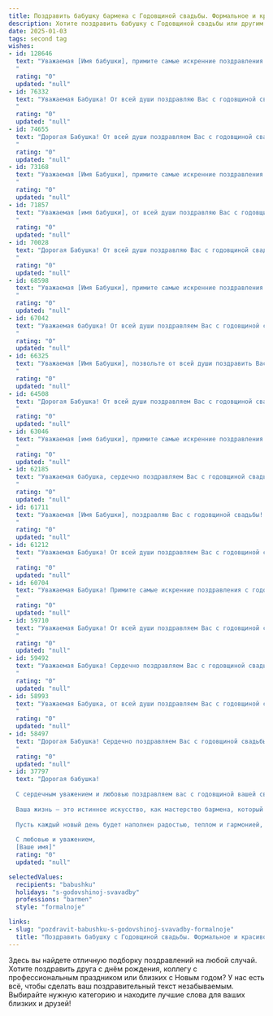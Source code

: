```yaml
---
title: Поздравить бабушку бармена с Годовщиной свадьбы. Формальное и красивое
description: Хотите поздравить бабушку с Годовщиной свадьбы или другим праздником? Наш ИИ создаст незабываемое поздравление, а вы обязательно выделитесь среди других.  
date: 2025-01-03
tags: second tag
wishes:
- id: 128646
  text: "Уважаемая [Имя бабушки], примите самые искренние поздравления с замечательной годовщиной Вашей свадьбы!  Пусть этот день наполнит Вас радостью, теплом и любовью, которые Вы так щедро дарили окружающим на протяжении долгих лет совместной жизни. Желаем Вам крепкого здоровья, семейного благополучия и ещё многих счастливых лет, полных радостных мгновений и взаимного уважения.  Пусть Ваш жизненный путь и впредь будет освещён светом любви и верности. С праздником!
  "
  rating: "0"
  updated: "null"
- id: 76332
  text: "Уважаемая Бабушка! От всей души поздравляю Вас с годовщиной свадьбы! Пусть эта знаменательная дата станет еще одним прекрасным моментом в Вашей богатой и насыщенной жизни. Желаю Вам крепкого здоровья, семейного благополучия и долгих лет в окружении любви и заботы Ваших близких!
  "
  rating: "0"
  updated: "null"
- id: 74655
  text: "Дорогая Бабушка! От всей души поздравляем Вас с годовщиной свадьбы! Желаем Вам крепкого здоровья, семейного счастья и долгих лет жизни, наполненных любовью и гармонией! Пусть ваш барменский опыт приносит вам радость и удовольствие, а семейный очаг всегда будет теплым и гостеприимным!
  "
  rating: "0"
  updated: "null"
- id: 73168
  text: "Уважаемая [Имя Бабушки], примите самые искренние поздравления с годовщиной свадьбы! Желаем Вам крепкого здоровья, благополучия и долгих лет совместной жизни, наполненных любовью, радостью и взаимопониманием. Пусть ваша профессия бармена всегда приносит Вам удовлетворение и успех!
  "
  rating: "0"
  updated: "null"
- id: 71857
  text: "Уважаемая [имя бабушки], от всей души поздравляю Вас с годовщиной свадьбы! Желаю Вам крепкого здоровья, чудесного настроения и долгих лет, полных любви и счастья!  Пусть каждый день Вашей жизни будет полон ярких красок и радостных моментов!
  "
  rating: "0"
  updated: "null"
- id: 70028
  text: "Дорогая Бабушка! От всей души поздравляю Вас с годовщиной свадьбы! Пусть ваш многолетний союз всегда будет наполнен любовью, гармонией и счастьем! Желаю Вам крепкого здоровья, бодрости духа и долгих лет вместе!
  "
  rating: "0"
  updated: "null"
- id: 68598
  text: "Уважаемая [Имя Бабушки], примите самые искренние поздравления с годовщиной свадьбы! Желаем Вам и Вашему супругу крепкого здоровья, долгих лет совместной жизни, наполненных счастьем, любовью и взаимопониманием. Пусть каждый прожитый вместе день будет ярким и запоминающимся!
  "
  rating: "0"
  updated: "null"
- id: 67042
  text: "Уважаемая бабушка! От всей души поздравляем Вас с годовщиной свадьбы! Желаем Вам долгих лет совместной жизни, наполненных любовью, взаимопониманием и благополучием. Пусть каждый день будет для Вас праздником, а Ваша профессия бармена приносит радость и вдохновение.
  "
  rating: "0"
  updated: "null"
- id: 66325
  text: "Уважаемая [Имя Бабушки], позвольте от всей души поздравить Вас с замечательной годовщиной свадьбы!  Пусть эта дата станет символом Вашей крепкой и любящей семьи, а ваши годы, прожитые в любви и согласии, служат примером для всех нас. Здоровья, счастья и благополучия Вам на долгие годы!
  "
  rating: "0"
  updated: "null"
- id: 64508
  text: "Дорогая Бабушка! От всей души поздравляем Вас с годовщиной свадьбы! Пусть этот день станет напоминанием о Вашей любви, верности и долгой, счастливой семейной жизни. Желаем Вам крепкого здоровья, безграничного счастья и  радости от общения с любящими Вас близкими.
  "
  rating: "0"
  updated: "null"
- id: 63046
  text: "Уважаемая [имя бабушки], примите самые искренние поздравления с годовщиной свадьбы! Желаем вам долгих лет счастливой семейной жизни, наполненных любовью, взаимопониманием и радостью. Пусть ваша барменская профессия приносит вам удовольствие и вдохновение, а в вашем доме всегда царит уют и гармония.
  "
  rating: "0"
  updated: "null"
- id: 62185
  text: "Уважаемая бабушка, сердечно поздравляем Вас с годовщиной свадьбы! Желаем Вам крепкой любви, долгих счастливых лет вместе, тепла и уюта в Вашем доме. Пусть Ваша жизнь будет наполнена радостью, а Ваше здоровье будет крепким.
  "
  rating: "0"
  updated: "null"
- id: 61711
  text: "Уважаемая [Имя Бабушки], поздравляю Вас с годовщиной свадьбы! Желаю Вам крепкого здоровья, семейного благополучия и долгих лет в окружении любви и заботы ваших близких. Пусть ваша жизнь будет наполнена радостью и светлыми воспоминаниями!
  "
  rating: "0"
  updated: "null"
- id: 61212
  text: "Уважаемая Бабушка! От всей души поздравляем Вас с годовщиной свадьбы! Желаем Вам крепкого здоровья, долголетия, семейного счастья и благополучия. Пусть ваша жизнь будет наполнена любовью, радостью и теплом.
  "
  rating: "0"
  updated: "null"
- id: 60704
  text: "Уважаемая Бабушка! Примите самые искренние поздравления с годовщиной свадьбы! Желаем Вам крепкого здоровья, семейного благополучия,  огромной любви и  счастья на долгие годы! Пусть ваша жизнь будет наполнена радостью, теплом и заботой близких людей.
  "
  rating: "0"
  updated: "null"
- id: 59710
  text: "Уважаемая Бабушка! От всей души поздравляем Вас с годовщиной свадьбы! Желаем Вам крепкого здоровья, долгих лет жизни, любви и семейного благополучия! Пусть Ваш жизненный путь будет полон счастья, радости и взаимопонимания, а воспоминания о прожитых годах согревают Вас теплом и уютом.
  "
  rating: "0"
  updated: "null"
- id: 59492
  text: "Уважаемая Бабушка! Сердечно поздравляем Вас с годовщиной свадьбы! Желаем Вам крепкого здоровья, семейного благополучия и пусть каждый день Вашей жизни будет наполнен радостью, любовью и  взаимопониманием.
  "
  rating: "0"
  updated: "null"
- id: 58993
  text: "Уважаемая Бабушка, от всей души поздравляем Вас с годовщиной свадьбы! Желаем Вам крепкого здоровья, семейного благополучия, тепла и радости в Вашем уютном доме. Пусть Ваша жизнь будет наполнена любовью, заботой и счастьем!
  "
  rating: "0"
  updated: "null"
- id: 58497
  text: "Дорогая Бабушка! Сердечно поздравляем Вас с годовщиной свадьбы! Желаем Вам крепкого здоровья, семейного благополучия и долгих лет счастливой жизни, наполненной любовью и радостью! Пусть Ваш жизненный путь будет освещен теплом семейного очага и поддержкой близких людей.
  "
  rating: "0"
  updated: "null"
- id: 37797
  text: "Дорогая бабушка!
  
  С сердечным уважением и любовью поздравляем вас с годовщиной вашей свадьбы! Этот особенный день — яркое свидетельство крепости вашего брака, совместного счастья и незабвенных моментов, созданных за годы, проведенные вместе.
  
  Ваша жизнь — это истинное искусство, как мастерство бармена, который умело смешивает разные ингредиенты, создавая из них что-то удивительное и неповторимое. Вы продемонстрировали нам, как важно беречь и умножать любовь, словно дорогой коктейль, на который стоит потратить время и внимание.
  
  Пусть каждый новый день будет наполнен радостью, теплом и гармонией, ведь вы заслуживаете только самого лучшего. Желаем вам здоровья, счастья и много ярких мигов впереди.
  
  С любовью и уважением,
  [Ваше имя]"
  rating: "0"
  updated: "null"

selectedValues:
  recipients: "babushku"
  holidays: "s-godovshinoj-svavadby"
  professions: "barmen"
  style: "formalnoje"

links:
- slug: "pozdravit-babushku-s-godovshinoj-svavadby-formalnoje"
  title: "Поздравить бабушку с Годовщиной свадьбы. Формальное и красивое"
---
```


Здесь вы найдете отличную подборку поздравлений на любой случай.
Хотите поздравить друга с днём рождения, коллегу с профессиональным праздником или близких с Новым годом? У нас есть всё, чтобы сделать ваш поздравительный текст незабываемым. Выбирайте нужную категорию и находите лучшие слова для ваших близких и друзей!
